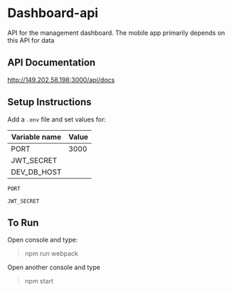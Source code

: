 # Dashboard-api
API for the management dashboard. The mobile app primarily depends on this API for data

## API Documentation
http://149.202.58.198:3000/api/docs

## Setup Instructions
Add a `.env` file and set values for: 

| Variable name              | Value                                                         |
|----------------------------|---------------------------------------------------------------|
| PORT                       | 3000                                                          |
| JWT_SECRET                 |                                                               |
| DEV_DB_HOST                |                                                               |

`PORT`

`JWT_SECRET`

## To Run
Open console and type:
> npm run webpack

Open another console and type
> npm start
